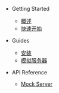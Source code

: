 * Getting Started

  * [概述](README.md)
  * [快速开始](quickstart.md)

* Guides

  * [安装](guide/install.md)
  * [模拟服务器](guide/mock.md)

* API Reference

  * [Mock Server](api/mock.md)
